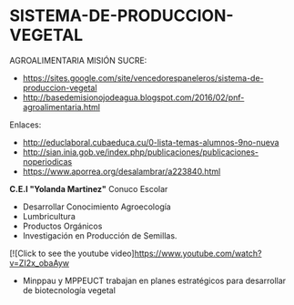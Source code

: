 # SISTEMA-DE-PRODUCCION-VEGETAL
AGROALIMENTARIA MISIÓN SUCRE:
+ https://sites.google.com/site/vencedorespaneleros/sistema-de-produccion-vegetal
+ http://basedemisionojodeagua.blogspot.com/2016/02/pnf-agroalimentaria.html

Enlaces:
+ http://educlaboral.cubaeduca.cu/0-lista-temas-alumnos-9no-nueva
+ http://sian.inia.gob.ve/index.php/publicaciones/publicaciones-noperiodicas
+ https://www.aporrea.org/desalambrar/a223840.html

 **C.E.I "Yolanda Martinez"** Conuco Escolar
+ Desarrollar Conocimiento Agroecología
+ Lumbricultura
+ Productos Orgánicos
+ Investigación en Producción de Semillas.


[![Click to see the youtube video]https://www.youtube.com/watch?v=ZI2x_obaAyw

- Minppau y MPPEUCT trabajan en planes estratégicos para desarrollar de biotecnología vegetal
